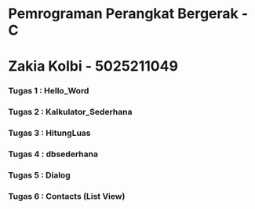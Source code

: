 # Pemrograman Perangkat Bergerak - C

# Zakia Kolbi - 5025211049

### Tugas 1 : Hello_Word
### Tugas 2 : Kalkulator_Sederhana
### Tugas 3 : HitungLuas
### Tugas 4 : dbsederhana
### Tugas 5 : Dialog
### Tugas 6 : Contacts (List View)

